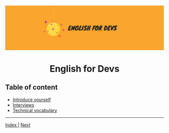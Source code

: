 ![portada](assets/english_devs.png)

<h1 align= "center">
English for Devs
</h1>

## Table of content

- [Introduce yourself](files/presentation/index.md)
- [Interviews]()
- [Technical vocabulary]()

---


[Index |]() [Next](files/presentation/index.md)
